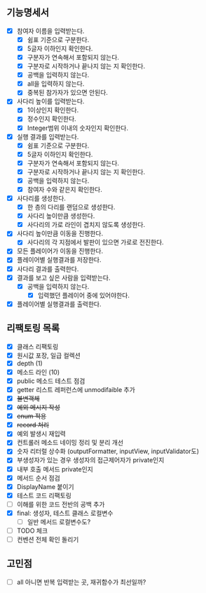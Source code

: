 ## 기능명세서
- [x] 참여자 이름을 입력받는다.
  - [x] 쉼표 기준으로 구분한다.
  - [x] 5글자 이하인지 확인한다.
  - [x] 구분자가 연속해서 포함되지 않는다.
  - [x] 구분자로 시작하거나 끝나지 않는 지 확인한다.
  - [x] 공백을 입력하지 않는다.
  - [x] all을 입력하지 않는다.
  - [x] 중복된 참가자가 있으면 안된다.
- [x] 사다리 높이를 입력받는다.
  - [x] 1이상인지 확인한다.
  - [x] 정수인지 확인한다.
  - [x] Integer범위 이내의 숫자인지 확인한다.
- [x] 실행 결과를 입력받는다.
  - [x] 쉼표 기준으로 구분한다.
  - [x] 5글자 이하인지 확인한다.
  - [x] 구분자가 연속해서 포함되지 않는다.
  - [x] 구분자로 시작하거나 끝나지 않는 지 확인한다.
  - [x] 공백을 입력하지 않는다.
  - [x] 참여자 수와 같은지 확인한다.
- [x] 사다리를 생성한다.
  - [X] 한 층의 다리를 랜덤으로 생성한다.
  - [x] 사다리 높이만큼 생성한다.
  - [x] 사다리의 가로 라인이 겹치지 않도록 생성한다.
- [x] 사다리 높이만큼 이동을 진행한다.
  - [x] 사다리의 각 지점에서 발판이 있으면 가로로 전진한다.
- [x] 모든 플레이어가 이동을 진행한다.
- [x] 플레이어별 실행결과를 저장한다.
- [x] 사다리 결과를 출력한다.
- [x] 결과를 보고 싶은 사람을 입력받는다.
  - [x] 공백을 입력하지 않는다.
    - [x] 입력했던 플레이어 중에 있어야한다.
- [x] 플레이어별 실행결과를 출력한다.

## 리팩토링 목록
- [x] 클래스 리팩토링
- [x] 원시값 포장, 일급 컬렉션
- [x] depth (1)
- [x] 메소드 라인 (10)
- [x] public 메소드 테스트 점검
- [x] getter 리스트 레퍼런스에 unmodifaible 추가
- [x] ~~불변객체~~
- [x] ~~예외 메시지 작성~~
- [x] ~~enum 적용~~
- [x] ~~record 처리~~
- [x] 예외 발생시 재입력
- [x] 컨트롤러 메소드 네이밍 정리 및 분리 개선
- [x] 숫자 리터럴 상수화 (outputFormatter, inputView, inputValidator도)
- [x] 부생성자가 있는 경우 생성자의 접근제어자가 private인지
- [x] 내부 호출 메서드 private인지
- [x] 메서드 순서 점검
- [x] DisplayName 붙이기
- [x] 테스트 코드 리팩토링
- [ ] 이해를 위한 코드 전반의 공백 추가
- [x] final: 생성자, 테스트 클래스 로컬변수 
  - [ ] 일반 메서드 로컬변수도?
- [ ] TODO 체크
- [ ] 컨벤션 전체 확인 돌리기

## 고민점
- [ ] all 아니면 반복 입력받는 곳, 재귀함수가 최선일까?